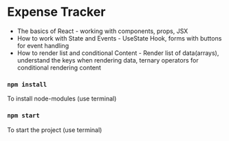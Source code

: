 # Expense Tracker

* The basics of React - working with components, props, JSX
* How to work with State and Events - UseState Hook, forms with buttons for event handling
* How to render list and conditional Content - Render list of data(arrays), understand the keys when rendering data, ternary operators for conditional rendering content

### `npm install`

To install node-modules (use terminal)

### `npm start`

To start the project (use terminal)
